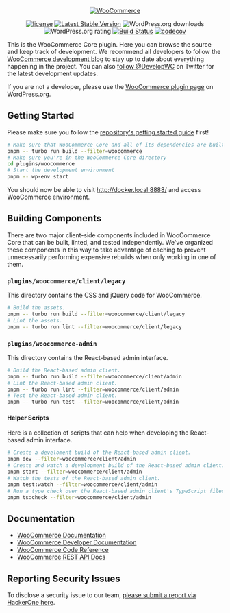 <p align="center"><a href="https://woocommerce.com/"><img src="https://woocommerce.com/wp-content/themes/woo/images/logo-woocommerce@2x.png" alt="WooCommerce"></a></p>

<p align="center">
<a href="https://packagist.org/packages/woocommerce/woocommerce"><img src="https://poser.pugx.org/woocommerce/woocommerce/license" alt="license"></a> 
<a href="https://packagist.org/packages/woocommerce/woocommerce"><img src="https://poser.pugx.org/woocommerce/woocommerce/v/stable" alt="Latest Stable Version"></a>
<img src="https://img.shields.io/wordpress/plugin/dt/woocommerce.svg" alt="WordPress.org downloads">
<img src="https://img.shields.io/wordpress/plugin/r/woocommerce.svg" alt="WordPress.org rating">
<a href="https://github.com/woocommerce/woocommerce/actions/workflows/ci.yml"><img src="https://github.com/woocommerce/woocommerce/actions/workflows/ci.yml/badge.svg?branch=trunk" alt="Build Status"></a>
<a href="https://codecov.io/gh/woocommerce/woocommerce"><img src="https://codecov.io/gh/woocommerce/woocommerce/branch/trunk/graph/badge.svg" alt="codecov"></a>
</p>

This is the WooCommerce Core plugin. Here you can browse the source and keep track of development. We recommend all developers to follow the [WooCommerce development blog](https://woocommerce.wordpress.com/) to stay up to date about everything happening in the project. You can also [follow @DevelopWC](https://twitter.com/DevelopWC) on Twitter for the latest development updates.

If you are not a developer, please use the [WooCommerce plugin page](https://wordpress.org/plugins/woocommerce/) on WordPress.org.

## Getting Started

Please make sure you follow the [repository's getting started guide](../../README.md#getting-started) first!

```bash
# Make sure that WooCommerce Core and all of its dependencies are built
pnpm -- turbo run build --filter=woocommerce
# Make sure you're in the WooCommerce Core directory
cd plugins/woocommerce
# Start the development environment
pnpm -- wp-env start
```

You should now be able to visit http://docker.local:8888/ and access WooCommerce environment.

## Building Components

There are two major client-side components included in WooCommerce Core that can be built, linted, and tested independently. We've organized these components
in this way to take advantage of caching to prevent unnecessarily performing expensive rebuilds when only working in one of them.

### `plugins/woocommerce/client/legacy`

This directory contains the CSS and jQuery code for WooCommerce.

```bash
# Build the assets.
pnpm -- turbo run build --filter=woocommerce/client/legacy
# Lint the assets.
pnpm -- turbo run lint --filter=woocommerce/client/legacy
```

### `plugins/woocommerce-admin`

This directory contains the React-based admin interface.

```bash
# Build the React-based admin client.
pnpm -- turbo run build --filter=woocommerce/client/admin
# Lint the React-based admin client.
pnpm -- turbo run lint --filter=woocommerce/client/admin
# Test the React-based admin client.
pnpm -- turbo run test --filter=woocommerce/client/admin
```

#### Helper Scripts

Here is a collection of scripts that can help when developing the React-based admin interface.

```bash
# Create a develoment build of the React-based admin client.
pnpm dev --filter=woocommerce/client/admin
# Create and watch a development build of the React-based admin client.
pnpm start --filter=woocommerce/client/admin
# Watch the tests of the React-based admin client.
pnpm test:watch --filter=woocommerce/client/admin
# Run a type check over the React-based admin client's TypeScript files.
pnpm ts:check --filter=woocommerce/client/admin
```

## Documentation
* [WooCommerce Documentation](https://docs.woocommerce.com/)
* [WooCommerce Developer Documentation](https://github.com/woocommerce/woocommerce/wiki)
* [WooCommerce Code Reference](https://docs.woocommerce.com/wc-apidocs/)
* [WooCommerce REST API Docs](https://woocommerce.github.io/woocommerce-rest-api-docs/)

## Reporting Security Issues
To disclose a security issue to our team, [please submit a report via HackerOne here](https://hackerone.com/automattic/).
